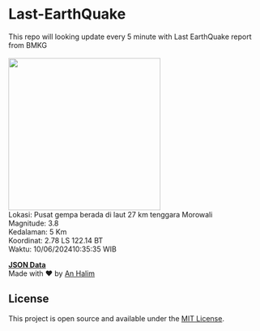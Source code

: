 # Last-EarthQuake
This repo will looking update every 5 minute with Last EarthQuake report from BMKG
<br>
<br>
<img src="https://static.bmkg.go.id/20240610103535.mmi.jpg" width="300"/>
<br>
Lokasi: Pusat gempa berada di laut 27 km tenggara Morowali <br>
Magnitude: 3.8 <br>
Kedalaman: 5 Km <br>
Koordinat: 2.78 LS 122.14 BT <br>
Waktu: 10/06/202410:35:35 WIB <br>

<a href="./data/data.json">**JSON Data**</a>
<br>
Made with ❤️ by <a href="https://github.com/an-halim">An Halim</a>
## License

This project is open source and available under the [MIT License](LICENSE).
